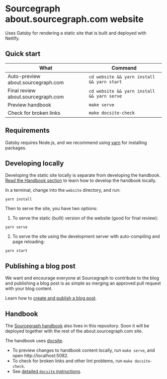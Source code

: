 # Sourcegraph about.sourcegraph.com website

Uses Gatsby for rendering a static site that is built and deployed with Netlify.


## Quick start

| What                                 | Command                                    |
| ------------------------------------ | ------------------------------------------ |
| Auto-preview about.sourcegraph.com   | `cd website && yarn install && yarn start` |
| Final review about.sourcegraph.com   | `cd website && yarn install && yarn serve` |
| Preview handbook                     | `make serve`                               |
| Check for broken links               | `make docsite-check`                       |

## Requirements

Gatsby requires Node.js, and we recommend using [yarn](https://yarnpkg.com/en/) for installing packages.

## Developing locally

Developing the static site locally is separate from developing the handbook. [Read the Handbook section](#Handbook) to learn how to develop the handbook locally.

In a terminal, change into the `website` directory, and run:

```shell
yarn install
```

Then to serve the site, you have two options:

1. To serve the static (built) version of the website (good for final review):

```shell
yarn serve
```

2. To serve the site using the development server with auto-compiling and page reloading:

```shell
yarn start
```

## Publishing a blog post

We want and encourage everyone at Sourcegraph to contribute to the blog and publishing a blog post is as simple as merging an approved pull request with your blog content.

Learn how to [create and publish a blog post](https://about.sourcegraph.com/handbook/marketing/creating_blog_posts).

## Handbook

The [Sourcegraph handbook](https://about.sourcegraph.com/handbook) also lives in this repository. Soon it will be deployed together with the rest of the about.sourcegraph.com site.

The handbook uses [docsite](https://github.com/sourcegraph/docsite).

- To preview changes to handbook content locally, run `make serve`, and open http://localhost:5082.
- To check for broken links and other lint problems, run `make docsite-check`.
- See [detailed `docsite` instructions](handbook/editing.md#running-a-local-handbook-site).
